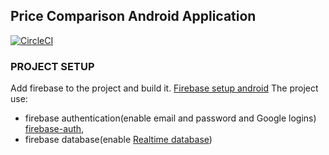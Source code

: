 ## Price Comparison Android Application

[![CircleCI](https://dl.circleci.com/status-badge/img/gh/DidahDx/Price_Comparison_App/tree/master.svg?style=svg)](https://dl.circleci.com/status-badge/redirect/gh/DidahDx/Price_Comparison_App/tree/master)

### PROJECT SETUP
Add firebase to the project and build it.
[Firebase setup android](https://firebase.google.com/docs/android/setup)
The project use:
- firebase authentication(enable email and password and Google logins) [firebase-auth](https://firebase.google.com/docs/auth/android/start),
- firebase database(enable [Realtime database](https://firebase.google.com/docs/database/android/start))

